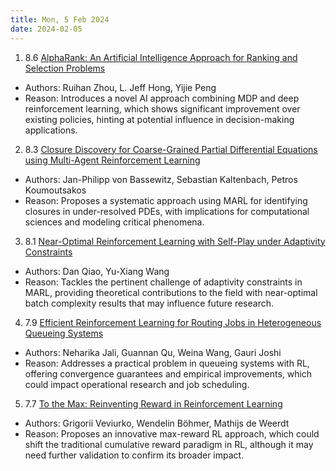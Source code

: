 ```yaml
---
title: Mon, 5 Feb 2024
date: 2024-02-05
---
```

1. 8.6 [AlphaRank: An Artificial Intelligence Approach for Ranking and Selection Problems](https://arxiv.org/abs/2402.00907)
* Authors: Ruihan Zhou, L. Jeff Hong, Yijie Peng
* Reason: Introduces a novel AI approach combining MDP and deep reinforcement learning, which shows significant improvement over existing policies, hinting at potential influence in decision-making applications.

2. 8.3 [Closure Discovery for Coarse-Grained Partial Differential Equations using Multi-Agent Reinforcement Learning](https://arxiv.org/abs/2402.00972)
* Authors: Jan-Philipp von Bassewitz, Sebastian Kaltenbach, Petros Koumoutsakos
* Reason: Proposes a systematic approach using MARL for identifying closures in under-resolved PDEs, with implications for computational sciences and modeling critical phenomena.

3. 8.1 [Near-Optimal Reinforcement Learning with Self-Play under Adaptivity Constraints](https://arxiv.org/abs/2402.01111)
* Authors: Dan Qiao, Yu-Xiang Wang
* Reason: Tackles the pertinent challenge of adaptivity constraints in MARL, providing theoretical contributions to the field with near-optimal batch complexity results that may influence future research.

4. 7.9 [Efficient Reinforcement Learning for Routing Jobs in Heterogeneous Queueing Systems](https://arxiv.org/abs/2402.01147)
* Authors: Neharika Jali, Guannan Qu, Weina Wang, Gauri Joshi
* Reason: Addresses a practical problem in queueing systems with RL, offering convergence guarantees and empirical improvements, which could impact operational research and job scheduling.

5. 7.7 [To the Max: Reinventing Reward in Reinforcement Learning](https://arxiv.org/abs/2402.01361)
* Authors: Grigorii Veviurko, Wendelin Böhmer, Mathijs de Weerdt
* Reason: Proposes an innovative max-reward RL approach, which could shift the traditional cumulative reward paradigm in RL, although it may need further validation to confirm its broader impact.

